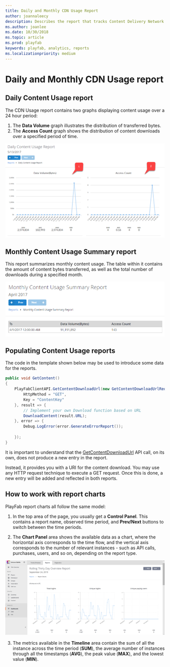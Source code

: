 ```yaml
---
title: Daily and Monthly CDN Usage Report
author: joannaleecy
description: Describes the report that tracks Content Delivery Network (CDN) usage by your players.
ms.author: joanlee
ms.date: 10/30/2018
ms.topic: article
ms.prod: playfab
keywords: playfab, analytics, reports
ms.localizationpriority: medium
---
```


# Daily and Monthly CDN Usage report

## Daily Content Usage report

The CDN Usage report contains two graphs displaying content usage over a 24 hour period:

1. The **Data Volume** graph illustrates the distribution of transferred bytes.
2. The **Access Count** graph shows the distribution of content downloads over a specified period of time.

![Daily Content Usage Report Table](media/tutorials/daily-content-usage-report-table.png)  

## Monthly Content Usage Summary report

This report summarizes monthly content usage. The table within it contains the amount of content bytes transferred, as well as the total number of downloads during a specified month.

![Monthly Content Usage Report Table](media/tutorials/monthly-content-usage-report-table.png)  

## Populating Content Usage reports

The code in the template shown below may be used to introduce some data for the reports.

```csharp
public void GetContent()
{
    PlayFabClientAPI.GetContentDownloadUrl(new GetContentDownloadUrlRequest() {
        HttpMethod = "GET",
        Key = "ContentKey"
    }, result => {
        // Implement your own Download function based on URL
        DownloadContent(result.URL);
    }, error => {
        Debug.LogError(error.GenerateErrorReport());

    });
}
```

It is important to understand that the [GetContentDownloadUrl](xref:titleid.playfabapi.com.client.content.getcontentdownloadurl) API call, on its own, does not produce a new entry in the report.

Instead, it provides you with a URI for the content download. You may use any HTTP request technique to execute a GET request. Once this is done, a new entry will be added and reflected in both reports.

## How to work with report charts

PlayFab report charts all follow the same model:

1. In the top area of the page, you usually get a **Control Panel**. This contains a report name, observed time period, and **Prev/Next** buttons to switch between the time periods.

2. The **Chart Panel** area shows the available data as a chart, where the horizontal axis corresponds to the time flow, and the vertical axis corresponds to the number of relevant instances - such as API calls, purchases, users, and so on, depending on the report type.

![Monthly Overview Report](media/tutorials/monthly-overview-report.png)  

3. The metrics available in the **Timeline** area contain the sum of all the instance across the time period (**SUM**), the average number of instances through all the timestamps (**AVG**), the peak value (**MAX**), and the lowest value (**MIN**).
